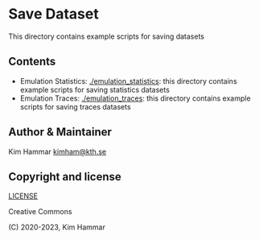 # Save Dataset

This directory contains example scripts for saving datasets

## Contents

- Emulation Statistics: [./emulation_statistics](emulation_statistics): this directory contains example scripts for saving statistics datasets
- Emulation Traces: [./emulation_traces](emulation_traces): this directory contains example scripts for saving traces datasets

## Author & Maintainer

Kim Hammar <kimham@kth.se>

## Copyright and license

[LICENSE](../../../LICENSE.md)

Creative Commons

(C) 2020-2023, Kim Hammar